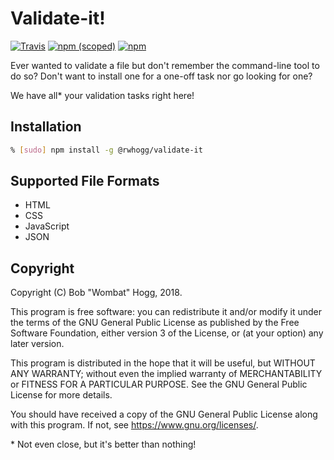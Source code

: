 # Validate-it!

[![Travis](https://img.shields.io/travis/rwhogg/validate-it.svg?style=plastic)](https://travis-ci.org/rwhogg/validate-it)
[![npm (scoped)](https://img.shields.io/npm/v/@rwhogg/validate-it.svg?style=plastic)](https://www.npmjs.com/package/@rwhogg/validate-it)
[![npm](https://img.shields.io/npm/l/@rwhogg/validate-it.svg?style=plastic)](https://github.com/rwhogg/validate-it/blob/master/LICENSE.md)

Ever wanted to validate a file but don't remember the command-line tool to do so? Don't want to install one for a
one-off task nor go looking for one?

We have all* your validation tasks right here!

## Installation

```bash
% [sudo] npm install -g @rwhogg/validate-it
```

## Supported File Formats

* HTML
* CSS
* JavaScript
* JSON

## Copyright

Copyright (C) Bob "Wombat" Hogg, 2018.

This program is free software: you can redistribute it and/or modify
it under the terms of the GNU General Public License as published by
the Free Software Foundation, either version 3 of the License, or
(at your option) any later version.

This program is distributed in the hope that it will be useful,
but WITHOUT ANY WARRANTY; without even the implied warranty of
MERCHANTABILITY or FITNESS FOR A PARTICULAR PURPOSE.  See the
GNU General Public License for more details.

You should have received a copy of the GNU General Public License
along with this program.  If not, see <https://www.gnu.org/licenses/>.

\* Not even close, but it's better than nothing!